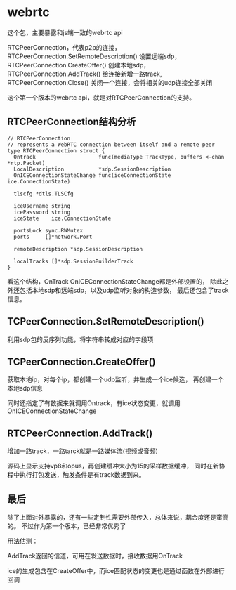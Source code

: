 # webrtc

这个包，主要暴露和js端一致的webrtc api

RTCPeerConnection，代表p2p的连接，
RTCPeerConnection.SetRemoteDescription() 设置远端sdp，
RTCPeerConnection.CreateOffer() 创建本地sdp，
RTCPeerConnection.AddTrack() 给连接新增一路track,
RTCPeerConnection.Close() 关闭一个连接，会将相关的udp连接全部关闭

这个第一个版本的webrtc api，就是对RTCPeerConnection的支持。

## RTCPeerConnection结构分析

    // RTCPeerConnection 
    // represents a WebRTC connection between itself and a remote peer
    type RTCPeerConnection struct {
      Ontrack                    func(mediaType TrackType, buffers <-chan *rtp.Packet)
      LocalDescription           *sdp.SessionDescription
      OnICEConnectionStateChange func(iceConnectionState ice.ConnectionState)

      tlscfg *dtls.TLSCfg

      iceUsername string
      icePassword string
      iceState    ice.ConnectionState

      portsLock sync.RWMutex
      ports     []*network.Port

      remoteDescription *sdp.SessionDescription

      localTracks []*sdp.SessionBuilderTrack
    }

看这个结构，OnTrack OnICEConnectionStateChange都是外部设置的，
除此之外还包括本地sdp和远端sdp，以及udp监听对象的构造参数，
最后还包含了track信息。

## TCPeerConnection.SetRemoteDescription()

利用sdp包的反序列功能，将字符串转成对应的字段项

## TCPeerConnection.CreateOffer()

获取本地ip，对每个ip，都创建一个udp监听，并生成一个ice候选，
再创建一个本地sdp信息

同时还指定了有数据来就调用Ontrack，有ice状态变更，就调用OnICEConnectionStateChange

## RTCPeerConnection.AddTrack()

增加一路track，一路tarck就是一路媒体流(视频或音频)

源码上显示支持vp8和opus，再创建缓冲大小为15的采样数据缓冲，
同时在新协程中执行打包发送，触发条件是有track数据到来。

## 最后

除了上面对外暴露的，还有一些定制性需要外部传入，总体来说，耦合度还是蛮高的。
不过作为第一个版本，已经非常优秀了

用法估测：

AddTrack返回的信道，可用在发送数据时，接收数据用OnTrack

ice的生成包含在CreateOffer中，而ice匹配状态的变更也是通过函数在外部进行回调
